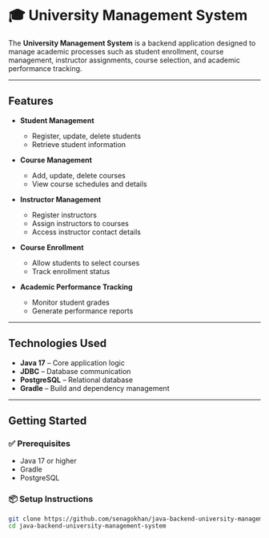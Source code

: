 # 🎓 University Management System

The **University Management System** is a backend application designed to manage academic processes such as student enrollment, course management, instructor assignments, course selection, and academic performance tracking. 

---

## Features

- **Student Management**
    - Register, update, delete students
    - Retrieve student information

- **Course Management**
    - Add, update, delete courses
    - View course schedules and details

- **Instructor Management**
    - Register instructors
    - Assign instructors to courses
    - Access instructor contact details

- **Course Enrollment**
    - Allow students to select courses
    - Track enrollment status

- **Academic Performance Tracking**
    - Monitor student grades
    - Generate performance reports

---

##  Technologies Used

- **Java 17** – Core application logic
- **JDBC** – Database communication
- **PostgreSQL** – Relational database
- **Gradle** – Build and dependency management
---

## Getting Started

### ✅ Prerequisites

- Java 17 or higher
- Gradle
- PostgreSQL 

### 📦 Setup Instructions

```bash
git clone https://github.com/senagokhan/java-backend-university-management-system.git
cd java-backend-university-management-system
